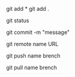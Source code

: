 git add *
git add .

git status

git commit -m "message"

git remote name URL 

git push name brench

git pull name brench